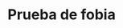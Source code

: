 # Prueba de fobia
<!---
IsaiasMeliqueo/IsaiasMeliqueo is a ✨ special ✨ repository because its `README.md` (this file) appears on your GitHub profile.
You can click the Preview link to take a look at your changes.
--->
